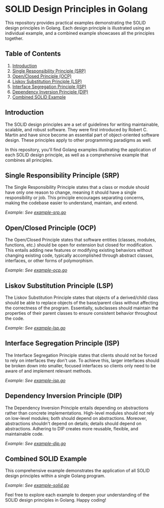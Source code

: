 # SOLID Design Principles in Golang

This repository provides practical examples demonstrating the SOLID design principles in Golang. Each design principle is illustrated using an individual example, and a combined example showcases all the principles together.


## Table of Contents

1. [Introduction](#introduction)
2. [Single Responsibility Principle (SRP)](#single-responsibility-principle-srp)
3. [Open/Closed Principle (OCP)](#openclosed-principle-ocp)
4. [Liskov Substitution Principle (LSP)](#liskov-substitution-principle-lsp)
5. [Interface Segregation Principle (ISP)](#interface-segregation-principle-isp)
6. [Dependency Inversion Principle (DIP)](#dependency-inversion-principle-dip)
7. [Combined SOLID Example](#combined-solid-example)

## Introduction

The SOLID design principles are a set of guidelines for writing maintainable, scalable, and robust software. They were first introduced by Robert C. Martin and have since become an essential part of object-oriented software design. These principles apply to other programming paradigms as well.

In this repository, you'll find Golang examples illustrating the application of each SOLID design principle, as well as a comprehensive example that combines all principles.

## Single Responsibility Principle (SRP)

The Single Responsibility Principle states that a class or module should have only one reason to change, meaning it should have a single responsibility or job. This principle encourages separating concerns, making the codebase easier to understand, maintain, and extend.

*Example: See [example-srp.go](./src/example-srp.go)*

## Open/Closed Principle (OCP)

The Open/Closed Principle states that software entities (classes, modules, functions, etc.) should be open for extension but closed for modification. This entails adding new features or modifying existing behaviors without changing existing code, typically accomplished through abstract classes, interfaces, or other forms of polymorphism.

*Example: See [example-ocp.go](./src/example-ocp.go)*

## Liskov Substitution Principle (LSP)

The Liskov Substitution Principle states that objects of a derived/child class should be able to replace objects of the base/parent class without affecting the correctness of the program. Essentially, subclasses should maintain the properties of their parent classes to ensure consistent behavior throughout the code.

*Example: See [example-lsp.go](./src/example-lsp.go)*

## Interface Segregation Principle (ISP)

The Interface Segregation Principle states that clients should not be forced to rely on interfaces they don't use. To achieve this, larger interfaces should be broken down into smaller, focused interfaces so clients only need to be aware of and implement relevant methods.

*Example: See [example-isp.go](./src/example-isp.go)*

## Dependency Inversion Principle (DIP)

The Dependency Inversion Principle entails depending on abstractions rather than concrete implementations. High-level modules should not rely on low-level modules; both should depend on abstractions. Moreover, abstractions shouldn't depend on details; details should depend on abstractions. Adhering to DIP creates more reusable, flexible, and maintainable code.

*Example: See [example-dip.go](./src/example-dip.go)*

## Combined SOLID Example

This comprehensive example demonstrates the application of all SOLID design principles within a single Golang program.

*Example: See [example-solid.go](./src/example-solid.go)*

Feel free to explore each example to deepen your understanding of the SOLID design principles in Golang. Happy coding!
